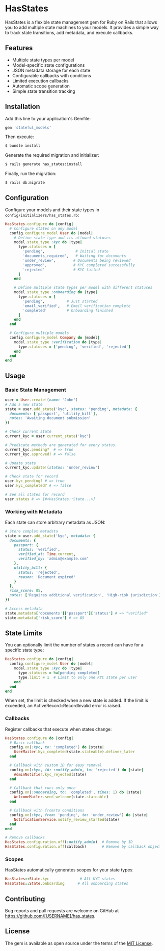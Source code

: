 # HasStates

HasStates is a flexible state management gem for Ruby on Rails that allows you to add multiple state machines to your models. It provides a simple way to track state transitions, add metadata, and execute callbacks.

## Features

- Multiple state types per model
- Model-specific state configurations
- JSON metadata storage for each state
- Configurable callbacks with conditions
- Limited execution callbacks
- Automatic scope generation
- Simple state transition tracking

## Installation

Add this line to your application's Gemfile:

```ruby
gem 'stateful_models'
```

Then execute:
```bash
$ bundle install
```

Generate the required migration and initializer:
```bash
$ rails generate has_states:install
```

Finally, run the migration:
```bash
$ rails db:migrate
```

## Configuration

Configure your models and their state types in `config/initializers/has_states.rb`:

```ruby
HasStates.configure do |config|
  # Configure states on any model
  config.configure_model User do |model|
    # Define state type and its allowed statuses
    model.state_type :kyc do |type|
      type.statuses = [
        'pending',              # Initial state
        'documents_required',   # Waiting for documents
        'under_review',        # Documents being reviewed
        'approved',            # KYC completed successfully
        'rejected'             # KYC failed
      ]
    end

    # Define multiple state types per model with different statuses
    model.state_type :onboarding do |type|
      type.statuses = [
        'pending',          # Just started
        'email_verified',   # Email verification complete
        'completed'         # Onboarding finished
      ]
    end
  end

  # Configure multiple models
  config.configure_model Company do |model|
    model.state_type :verification do |type|
      type.statuses = ['pending', 'verified', 'rejected']
    end
  end
end
```

## Usage

### Basic State Management

```ruby
user = User.create!(name: 'John')
# Add a new state
state = user.add_state('kyc', status: 'pending', metadata: {
  documents: ['passport', 'utility_bill'],
  notes: 'Awaiting document submission'
})

# Check current state
current_kyc = user.current_state('kyc')

# Predicate methods are generated for every status.
current_kyc.pending?  # => true
current_kyc.approved? # => false

# Update state
current_kyc.update!(status: 'under_review')

# Check state for record 
user.kyc_pending? # => true
user.kyc_completed? # => false

# See all states for record
user.states # => [#<HasStates::State...>]
```

### Working with Metadata

Each state can store arbitrary metadata as JSON:

```ruby
# Store complex metadata
state = user.add_state('kyc', metadata: {
  documents: {
    passport: { 
      status: 'verified',
      verified_at: Time.current,
      verified_by: 'admin@example.com'
    },
    utility_bill: { 
      status: 'rejected',
      reason: 'Document expired'
    }
  },
  risk_score: 85,
  notes: ['Requires additional verification', 'High-risk jurisdiction']
})

# Access metadata
state.metadata['documents']['passport']['status'] # => "verified"
state.metadata['risk_score'] # => 85
```

## State Limits

You can optionally limit the number of states a record can have for a specific state type:

```ruby
HasStates.configure do |config|
  config.configure_model User do |model|
    model.state_type :kyc do |type|
      type.statuses = %w[pending completed]
      type.limit = 1  # Limit to only one KYC state per user
    end
  end
end
```

When set, the limit is checked when a new state is added. If the limit is exceeded, an ActiveRecord::RecordInvalid error is raised.

### Callbacks

Register callbacks that execute when states change:

```ruby
HasStates.configure do |config|
  # Basic callback
  config.on(:kyc, to: 'completed') do |state|
    UserMailer.kyc_completed(state.stateable).deliver_later
  end

  # Callback with custom ID for easy removal
  config.on(:kyc, id: :notify_admin, to: 'rejected') do |state|
    AdminNotifier.kyc_rejected(state)
  end

  # Callback that runs only once
  config.on(:onboarding, to: 'completed', times: 1) do |state|
    WelcomeMailer.send_welcome(state.stateable)
  end

  # Callback with from/to conditions
  config.on(:kyc, from: 'pending', to: 'under_review') do |state|
    NotificationService.notify_review_started(state)
  end
end

# Remove callbacks
HasStates.configuration.off(:notify_admin)  # Remove by ID
HasStates.configuration.off(callback)       # Remove by callback object
```

### Scopes

HasStates automatically generates scopes for your state types:

```ruby
HasStates::State.kyc              # All KYC states
HasStates::State.onboarding      # All onboarding states
```

## Contributing

Bug reports and pull requests are welcome on GitHub at https://github.com/[USERNAME]/has_states.

## License

The gem is available as open source under the terms of the [MIT License](https://opensource.org/licenses/MIT).

